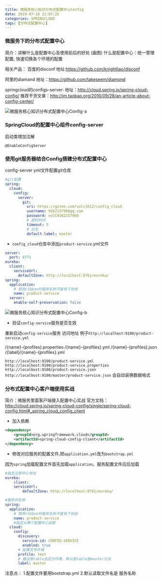 ```yaml
---
title: 微服务核心知识分布式配置中心Config
date: 2019-07-18 22:07:25
categories: SPRINGCLOUD
tags: [分布式配置中心]
---
```


### 微服务下的分布式配置中心

简介：讲解什么是配置中心及使用前后的好处 (画图)
什么是配置中心：统一管理配置, 快速切换各个环境的配置

相关产品：
百度的disconf 
    地址:https://github.com/knightliao/disconf

阿里的diamand
    地址：https://github.com/takeseem/diamond

springcloud的configs-server:
    地址：http://cloud.spring.io/spring-cloud-config/
推荐干货文章：http://jm.taobao.org/2016/09/28/an-article-about-config-center/

![微服务核心知识分布式配置中心Config-a](https://volc1612.gitee.io/blog/images/微服务核心知识分布式配置中心Config/微服务核心知识分布式配置中心Config-a.png)
<!-- more -->


### SpringCloud的配置中心组件config-server

启动类增加注解

```
@EnableConfigServer
```

### 使用git服务器结合Config搭建分布式配置中心

config-server yml文件配置git仓库

```yml
#git配置
spring:
  cloud:
    config:
      server:
        git:
          uri: https://gitee.com/volc1612/config_cloud
          username: 916215796@qq.com
          password: volC9162157960
          # 超时时间
          timeout: 5
          # 分支
          default-label: master
```

* `config_cloud`仓库中添加`product-service`.yml文件

```yml
server:
  port: 8771
eureka:
  client:
    serviceUrl:
      defaultZone: http://localhost:8761/eureka/
spring:
  application:
    # 使用ribbon时服务名称不能有下划线
    name: product-service
  server:
    enable-self-preservation: false
```

![微服务核心知识分布式配置中心Config-b](https://volc1612.gitee.io/blog/images/微服务核心知识分布式配置中心Config/微服务核心知识分布式配置中心Config-b.png)

* 验证`config-service`服务是否生效

重新启动`config-service`服务
访问地址
例子`http://localhost:9100/product-service.yml`

/{name}-{profiles}.properties
/{name}-{profiles}.yml
/{name}-{profiles}.json
/{label}/{name}-{profiles}.yml

`http://localhost:9100/product-service.yml`
`http://localhost:9100/product-service.properties`
`http://localhost:9100/product-service.json`
`http://localhost:9100/master/product-service.json`
会自动装换数据格式

### 分布式配置中心客户端使用实战

简介：微服务里面客户端接入配置中心实战
官方文档：http://cloud.spring.io/spring-cloud-config/single/spring-cloud-config.html#_spring_cloud_config_client
		
* 加入依赖

```xml
<dependency>
    <groupId>org.springframework.cloud</groupId>
    <artifactId>spring-cloud-config-client</artifactId>
</dependency>
```

* 修改对应服务的配置文件,把`application.yml`改为`bootstrap.yml`

因为`spring`加载配置文件首先加载`application`。服务配置文件应后加载

```yml
#指定注册中心地址
eureka:
    client:
    serviceUrl:
        defaultZone: http://localhost:8761/eureka/

#服务的名称
spring:
  application:
    # 使用ribbon时服务名称不能有下划线
    name: product-service
    #指定从哪个配置中心读取
  cloud:
    config:
      discovery:
        service-id: CONFIG-SERVICE
        enabled: true
      # 配置文件环境
      profile: test
      # 建议用lable去区分环境，默认是lable是master分支
      label: master
```
注意点：
1.配置文件要用bootstrap.yml
2.默认读取文件名是 服务名称


